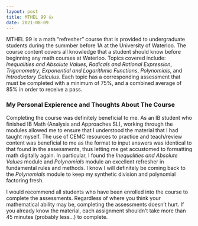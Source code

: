 ```yaml
---
layout: post
title: MTHEL 99 👍
date: 2021-08-09
---
```


MTHEL 99 is a math “refresher” course that is provided to undergraduate students during the summber before 1A at the University of Waterloo. The course content covers all knowledge that a student should know before beginning any math courses at Waterloo. Topics covered include: _Inequalities and Absolute Values_, _Radicals and Rational Expression_, _Trigonometry_, _Exponential and Logarithmic Functions_, _Polynomials_, and _Introductory Calculus_. Each topic has a corresponding assessment that must be completed with a minimum of 75%, and a combined average of 85% in order to receive a pass.

### **My Personal Expierence and Thoughts About The Course**

Completing the course was definitely beneficial to me. As an IB student who finished IB Math (Analysis and Approaches SL), working through the modules allowed me to ensure that I understood the material that I had taught myself. The use of CEMC resources to practice and teach/review content was beneficial to me as the format to input answers was identical to that found in the assessments, thus letting me get accustomed to formatting math digitally again. In particular, I found the _Inequalities and Absolute Values_ module and _Polynomials_ module an excellent refresher in fundamental rules and methods. I know I will definitely be coming back to the _Polynomials_ module to keep my synthetic division and polynomial factoring fresh. 

I would recommend all students who have been enrolled into the course to complete the assessments. Regardless of where you think your mathematical ability may be, completing the assessments doesn’t hurt. If you already know the material, each assignment shouldn’t take more than 45 minutes (probably less…)  to complete.
